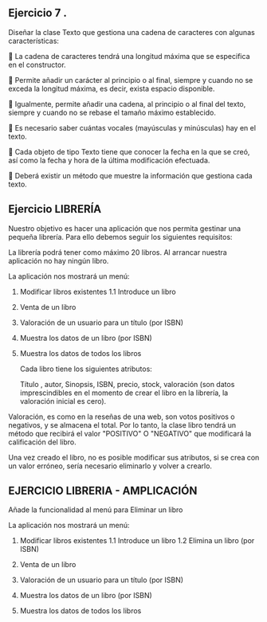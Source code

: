 ## Ejercicio  7 .

Diseñar la clase Texto que gestiona una cadena de caracteres con algunas
características:

 La cadena de caracteres tendrá una longitud máxima que se especifica en el constructor.

 Permite añadir un carácter al principio o al final, siempre y cuando no se exceda la
longitud máxima, es decir, exista espacio disponible.

 Igualmente, permite añadir una cadena, al principio o al final del texto, siempre y
cuando no se rebase el tamaño máximo establecido.

 Es necesario saber cuántas vocales (mayúsculas y minúsculas) hay en el texto.

 Cada objeto de tipo Texto tiene que conocer la fecha en la que se creó, así como la fecha
y hora de la última modificación efectuada.

 Deberá existir un método que muestre la información que gestiona cada texto.



## Ejercicio LIBRERÍA

Nuestro objetivo es hacer una aplicación que nos permita gestinar una pequeña librería. 
Para ello debemos seguir los siguientes requisitos: 

La librería podrá tener como máximo 20 libros. 
Al arrancar nuestra aplicación no hay ningún libro. 

La aplicación nos mostrará un menú: 

1. Modificar libros existentes
   1.1 Introduce un libro

    
2. Venta  de un libro
4. Valoración de un usuario para un título (por ISBN)
5. Muestra los datos de un libro (por ISBN)
6. Muestra los datos de todos los libros



   Cada libro tiene los siguientes atributos:

   Título , autor, Sinopsis, ISBN, precio, stock, valoración  (son datos imprescindibles en el momento de crear el libro en la librería, la valoración inicial es cero). 

  Valoración,  es como en la reseñas de una web, son votos positivos o negativos, y se almacena el total. 
  Por lo tanto, la clase libro tendrá un método que recibirá el valor "POSITIVO" O "NEGATIVO" que modificará la calificación del libro. 

 Una vez creado el libro, no es posible modificar sus atributos, si se crea con un valor erróneo, sería necesario eliminarlo y volver a crearlo.  

  


## EJERCICIO LIBRERIA - AMPLICACIÓN
Añade la funcionalidad al menú para Eliminar un libro

La aplicación nos mostrará un menú: 

1. Modificar libros existentes
   1.1 Introduce un libro
   1.2 Elimina un libro (por ISBN) 
    
2. Venta  de un libro
4. Valoración de un usuario para un título (por ISBN)
5. Muestra los datos de un libro (por ISBN)
6. Muestra los datos de todos los libros





